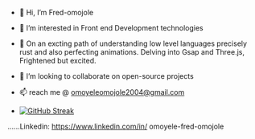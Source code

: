 - 👋 Hi, I’m Fred-omojole
- 👀 I’m interested in Front end Development technologies
- 🌱 On an excting path of understanding low level languages precisely rust and also perfecting animations. Delving into Gsap and Three.js, Frightened but excited.
- 💞️ I’m looking to collaborate on open-source projects
- 📫  reach me @ omoyeleomojole2004@gmail.com

- [![GitHub Streak](https://streak-stats.demolab.com/?user=freddy.dev)](https://git.io/streak-stats)

......Linkedin: https://www.linkedin.com/in/ omoyele-fred-omojole
<!---
Fred-omojole/Fred-omojole is a ✨ special ✨ repository because its `README.md` (this file) appears on your GitHub profile.
You can click the Preview link to take a look at your changes.
--->
